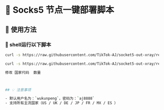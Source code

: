 # 🎯 Socks5 节点一键部署脚本

## 🚀 使用方法

### 🔧 shell运行以下脚本

```bash
curl -s https://raw.githubusercontent.com/TikTok-AJ/socket5-out-xray/refs/heads/main/aj-socket5-out-xray.sh | bash -s --"US" 1
```

```bash
curl -s https://raw.githubusercontent.com/TikTok-AJ/socket5-out-xray/refs/heads/main/aj-socket5-out-xray.sh | bash -s --"国家代码" 数量

修改 国家代码  数量



## 💡 注意事项

- 默认用户名为：`wukunpeng`，密码为：`aj8888`
- 支持所有主流国家（US / UK / DE / JP / FR / MX / ES ）
```
